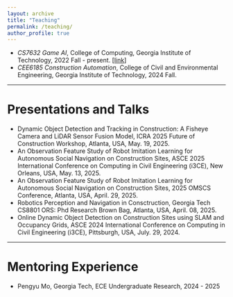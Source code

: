 ```yaml
---
layout: archive
title: "Teaching"
permalink: /teaching/
author_profile: true
---
```






- *CS7632 Game AI*, College of Computing, Georgia Institute of Technology, 2022 Fall - present. [[link](https://omscs.gatech.edu/cs-7632-game-ai)]
- *CEE6185 Construction Automation*, College of Civil and Environmental Engineering, Georgia Institute of Technology, 2024 Fall.





------

# Presentations and Talks

- Dynamic Object Detection and Tracking in Construction: A Fisheye Camera and LiDAR Sensor Fusion Model, ICRA 2025 Future of Construction Workshop, Atlanta, USA, May. 19, 2025.
- An Observation Feature Study of Robot Imitation Learning for Autonomous Social Navigation on Construction Sites, ASCE 2025 International Conference on Computing in Civil Engineering (i3CE), New Orleans, USA, May. 13, 2025.
- An Observation Feature Study of Robot Imitation Learning for Autonomous Social Navigation on Construction Sites, 2025 OMSCS Conference, Atlanta, USA, April. 29, 2025.
- Robotics Perception and Navigation in Consctruction, Georgia Tech CS8801 ORS: Phd Research Brown Bag, Atlanta, USA, April. 08, 2025.
- Online Dynamic Object Detection on Construction Sites using SLAM and Occupancy Grids, ASCE 2024 International Conference on Computing in Civil Engineering (i3CE), Pittsburgh, USA, July. 29, 2024.






------

# Mentoring Experience

- Pengyu Mo, Georgia Tech, ECE Undergraduate Research, 2024 - 2025


